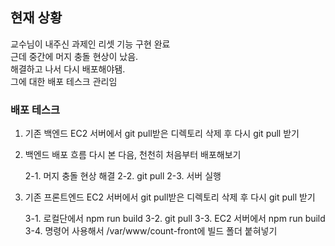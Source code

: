 ## 현재 상황

교수님이 내주신 과제인 리셋 기능 구현 완료  
근데 중간에 머지 충돌 현상이 났음.  
해결하고 나서 다시 배포해야됌.  
그에 대한 배포 테스크 관리임

### 배포 테스크

1. 기존 백엔드 EC2 서버에서 git pull받은 디렉토리 삭제 후 다시 git pull 받기
2. 백엔드 배포 흐름 다시 본 다음, 천천히 처음부터 배포해보기

    2-1. 머지 충돌 현상 해결
    2-2. git pull
    2-3. 서버 실행

3. 기존 프론트엔드 EC2 서버에서 git pull받은 디렉토리 삭제 후 다시 git pull 받기

    3-1. 로컬단에서 npm run build
    3-2. git pull
    3-3. EC2 서버에서 npm run build
    3-4. 명령어 사용해서 /var/www/count-front에 빌드 폴더 붙혀넣기